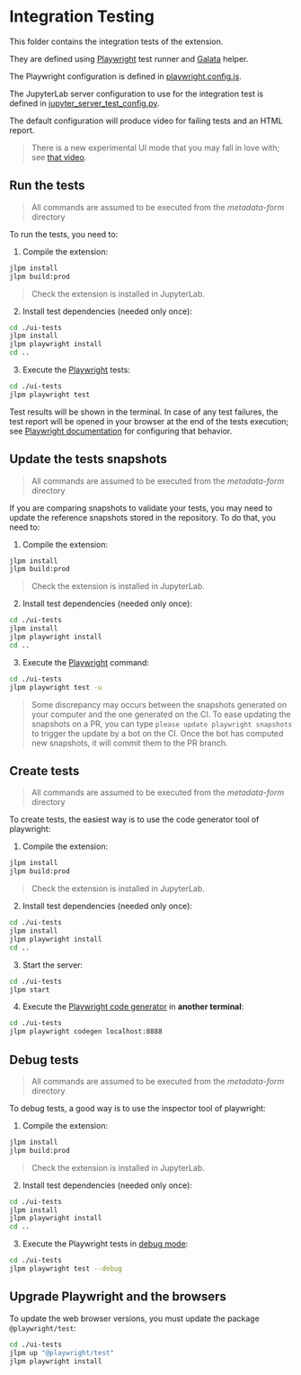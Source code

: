# Integration Testing

This folder contains the integration tests of the extension.

They are defined using [Playwright](https://playwright.dev/docs/intro) test runner
and [Galata](https://github.com/jupyterlab/jupyterlab/tree/main/galata) helper.

The Playwright configuration is defined in [playwright.config.js](./playwright.config.js).

The JupyterLab server configuration to use for the integration test is defined
in [jupyter_server_test_config.py](./jupyter_server_test_config.py).

The default configuration will produce video for failing tests and an HTML report.

> There is a new experimental UI mode that you may fall in love with; see [that video](https://www.youtube.com/watch?v=jF0yA-JLQW0).

## Run the tests

> All commands are assumed to be executed from the _metadata-form_ directory

To run the tests, you need to:

1. Compile the extension:

```sh
jlpm install
jlpm build:prod
```

> Check the extension is installed in JupyterLab.

2. Install test dependencies (needed only once):

```sh
cd ./ui-tests
jlpm install
jlpm playwright install
cd ..
```

3. Execute the [Playwright](https://playwright.dev/docs/intro) tests:

```sh
cd ./ui-tests
jlpm playwright test
```

Test results will be shown in the terminal. In case of any test failures, the test report
will be opened in your browser at the end of the tests execution; see
[Playwright documentation](https://playwright.dev/docs/test-reporters#html-reporter)
for configuring that behavior.

## Update the tests snapshots

> All commands are assumed to be executed from the _metadata-form_ directory

If you are comparing snapshots to validate your tests, you may need to update
the reference snapshots stored in the repository. To do that, you need to:

1. Compile the extension:

```sh
jlpm install
jlpm build:prod
```

> Check the extension is installed in JupyterLab.

2. Install test dependencies (needed only once):

```sh
cd ./ui-tests
jlpm install
jlpm playwright install
cd ..
```

3. Execute the [Playwright](https://playwright.dev/docs/intro) command:

```sh
cd ./ui-tests
jlpm playwright test -u
```

> Some discrepancy may occurs between the snapshots generated on your computer and
> the one generated on the CI. To ease updating the snapshots on a PR, you can
> type `please update playwright snapshots` to trigger the update by a bot on the CI.
> Once the bot has computed new snapshots, it will commit them to the PR branch.

## Create tests

> All commands are assumed to be executed from the _metadata-form_ directory

To create tests, the easiest way is to use the code generator tool of playwright:

1. Compile the extension:

```sh
jlpm install
jlpm build:prod
```

> Check the extension is installed in JupyterLab.

2. Install test dependencies (needed only once):

```sh
cd ./ui-tests
jlpm install
jlpm playwright install
cd ..
```

3. Start the server:

```sh
cd ./ui-tests
jlpm start
```

4. Execute the [Playwright code generator](https://playwright.dev/docs/codegen) in **another terminal**:

```sh
cd ./ui-tests
jlpm playwright codegen localhost:8888
```

## Debug tests

> All commands are assumed to be executed from the _metadata-form_ directory

To debug tests, a good way is to use the inspector tool of playwright:

1. Compile the extension:

```sh
jlpm install
jlpm build:prod
```

> Check the extension is installed in JupyterLab.

2. Install test dependencies (needed only once):

```sh
cd ./ui-tests
jlpm install
jlpm playwright install
cd ..
```

3. Execute the Playwright tests in [debug mode](https://playwright.dev/docs/debug):

```sh
cd ./ui-tests
jlpm playwright test --debug
```

## Upgrade Playwright and the browsers

To update the web browser versions, you must update the package `@playwright/test`:

```sh
cd ./ui-tests
jlpm up "@playwright/test"
jlpm playwright install
```
